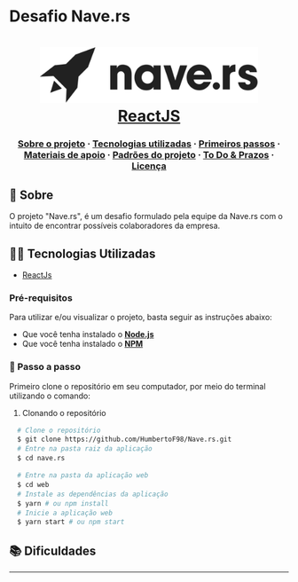 # Desafio Nave.rs

<h1 align="center">
    <img alt="Nave.rs" src="src/assets/nave.svg" height="100px" />
    <br/>
   <a href="https://pt-br.reactjs.org/docs/getting-started.html" target="_blank" rel="noopener">ReactJS</a> 
</h1>

<h3 align="center">
  <a href="#-sobre">Sobre o projeto</a>
  <span> · </span>
  <a href="#-tecnologias-utilizadas">Tecnologias utilizadas</a>
  <span> · </span>
  <a href="#-primeiros-passos">Primeiros passos</a>
    <span> · </span>
  <a href="#-material-de-apoio">Materiais de apoio</a>
  <span> · </span>
  <a href="#-padroes-contribuir">Padrões do projeto</a>
  <span> · </span>
  <a href="#-to-do-&-prazos">To Do & Prazos</a>
  <span> · </span>
  <a href="#-licença">Licença</a>
</h3>

## 💭 Sobre

O projeto "Nave.rs", é um desafio formulado pela equipe da Nave.rs com o intuito
de encontrar possíveis colaboradores da empresa.

## 👨‍💻 Tecnologias Utilizadas

- <a href="https://reactjs.org/" target="_blank" rel="noopener">ReactJs</a>

### Pré-requisitos

Para utilizar e/ou visualizar o projeto, basta seguir as instruções abaixo:

- Que você tenha instalado o **<a href="https://nodejs.org/en/" target="_blank" rel="noopener">Node.js</a>** 
- Que você tenha instalado o **<a href="https://www.npmjs.com/" target="_blank" rel="noopener">NPM</a>** 


### 📝 Passo a passo

Primeiro clone o repositório em seu computador, por meio do terminal utilizando o comando:

1. Clonando o repositório

```sh
  # Clone o repositório
  $ git clone https://github.com/HumbertoF98/Nave.rs.git
  # Entre na pasta raiz da aplicação
  $ cd nave.rs
```

```sh
  # Entre na pasta da aplicação web
  $ cd web
  # Instale as dependências da aplicação
  $ yarn # ou npm install
  # Inicie a aplicação web
  $ yarn start # ou npm start
```

## 📚 Dificuldades



---
